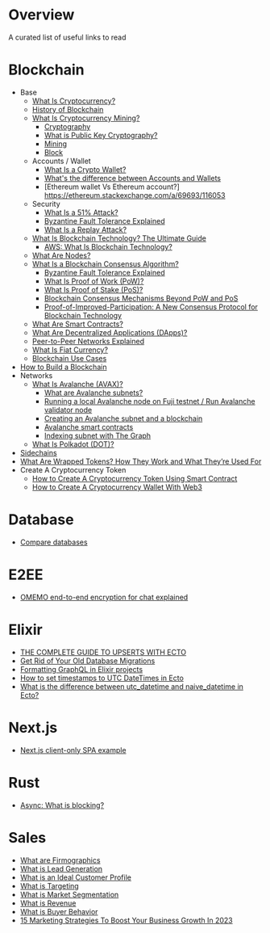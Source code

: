 # Overview

A curated list of useful links to read

# Blockchain 

* Base
  * [What Is Cryptocurrency?](https://academy.binance.com/en/articles/what-is-a-cryptocurrency)
  * [History of Blockchain](https://academy.binance.com/en/articles/history-of-blockchain)
  * [What Is Cryptocurrency Mining?](https://academy.binance.com/en/articles/what-is-cryptocurrency-mining)
    * [Cryptography](https://academy.binance.com/en/glossary/cryptography)
    * [What is Public Key Cryptography?](https://academy.binance.com/en/articles/what-is-public-key-cryptography)
    * [Mining](https://academy.binance.com/en/glossary/mining)
    * [Block](https://academy.binance.com/en/glossary/block)
  * Accounts / Wallet
    * [What Is a Crypto Wallet?](https://academy.binance.com/en/articles/crypto-wallet-types-explained)
    * [What's the difference between Accounts and Wallets](https://ethereum.stackexchange.com/a/213/116053)
    * [Ethereum wallet Vs Ethereum account?] https://ethereum.stackexchange.com/a/69693/116053
  * Security 
    * [What Is a 51% Attack?](https://academy.binance.com/en/articles/what-is-a-51-percent-attack)
    * [Byzantine Fault Tolerance Explained](https://academy.binance.com/en/articles/byzantine-fault-tolerance-explained)
    * [What Is a Replay Attack?](https://academy.binance.com/en/articles/what-is-a-replay-attack)
  * [What Is Blockchain Technology? The Ultimate Guide](https://academy.binance.com/en/articles/what-is-blockchain-technology-a-comprehensive-guide-for-beginners)
    * [AWS: What Is Blockchain Technology?](https://aws.amazon.com/what-is/blockchain/?nc1=h_ls&aws-products-all.sort-by=item.additionalFields.productNameLowercase&aws-products-all.sort-order=asc)
  * [What Are Nodes?](https://academy.binance.com/en/articles/what-are-nodes)
  * [What Is a Blockchain Consensus Algorithm?](https://academy.binance.com/en/articles/what-is-a-blockchain-consensus-algorithm)
    * [Byzantine Fault Tolerance Explained](https://academy.binance.com/en/articles/byzantine-fault-tolerance-explained) 
    * [What Is Proof of Work (PoW)?](https://academy.binance.com/en/articles/proof-of-work-explained)
    * [What Is Proof of Stake (PoS)?](https://academy.binance.com/en/articles/proof-of-stake-explained)
    * [Blockchain Consensus Mechanisms Beyond PoW and PoS](https://www.gemini.com/cryptopedia/blockchain-consensus-mechanism-types-of-algorithm)
    * [Proof-of-Improved-Participation: A New Consensus Protocol for Blockchain
Technology](https://file.techscience.com/ueditor/files/csse/TSP_CSSE-44-3/TSP_CSSE_25516/TSP_CSSE_25516.pdf)
  * [What Are Smart Contracts?](https://academy.binance.com/en/articles/what-are-smart-contracts)
  * [What Are Decentralized Applications (DApps)?](https://academy.binance.com/en/articles/what-are-decentralized-applications-dapps)
  * [Peer-to-Peer Networks Explained](https://academy.binance.com/en/articles/peer-to-peer-networks-explained)
  * [What Is Fiat Currency?](https://academy.binance.com/en/articles/what-is-fiat-currency)
  * [Blockchain Use Cases](https://academy.binance.com/en/articles/blockchain-use-cases)
* [How to Build a Blockchain](https://lisk.com/blog/posts/how-build-blockchain)
* Networks
  * [What Is Avalanche (AVAX)?](https://academy.binance.com/en/articles/what-is-avalanche-avax)
    * [What are Avalanche subnets?](https://chainstack.com/avalanche-subnet-tutorial-what-is-the-subnet/) 
    * [Running a local Avalanche node on Fuji testnet / Run Avalanche validator node](https://chainstack.com/avalanche-subnet-tutorial-series-running-a-local-avalanche-node-on-fuji-testnet/)
    * [Creating an Avalanche subnet and a blockchain](https://chainstack.com/avalanche-subnet-tutorial-series-creating-subnet-then-create-a-blockchain-on-it/)
    * [Avalanche smart contracts](https://chainstack.com/avalanche-subnet-tutorial-series-deploying-a-smart-contract/)
    * [Indexing subnet with The Graph](https://chainstack.com/avalanche-subnet-tutorial-series-indexing-subnet-with-the-graph/)
  * [What Is Polkadot (DOT)?](https://academy.binance.com/en/articles/what-is-polkadot-dot)
* [Sidechains](https://ethereum.org/en/developers/docs/scaling/sidechains)
* [What Are Wrapped Tokens? How They Work and What They’re Used For](https://decrypt.co/resources/what-are-wrapped-tokens)
* Create A Cryptocurrency Token
  * [How to Create A Cryptocurrency Token Using Smart Contract](https://refactorfirst.com/create-ethereum-cryptocurrency-token-smart-contract) 
  * [How to Create A Cryptocurrency Wallet With Web3](https://refactorfirst.com/create-cryptocurrency-wallet-with-web3)

# Database

* [Compare databases](https://technically.dev/database-database)

# E2EE

* [OMEMO end-to-end encryption for chat explained](https://blog.securegroup.com/omemo-end-to-end-encryption-for-chat-explained)

# Elixir

* [THE COMPLETE GUIDE TO UPSERTS WITH ECTO](https://www.peterullrich.com/complete-guide-to-upserts-with-ecto)
* [Get Rid of Your Old Database Migrations](https://andrealeopardi.com/posts/get-rid-of-your-old-database-migrations/)
* [Formatting GraphQL in Elixir projects](https://maartenvanvliet.nl/2022/01/26/absinthe_formatter/)
* [How to set timestamps to UTC DateTimes in Ecto](http://www.creativedeletion.com/2019/06/17/utc-timestamps-in-ecto.html)
* [What is the difference between utc_datetime and naive_datetime in Ecto?](https://elixirguides.com/2019/06/what-is-the-difference-between-utc_datetime-and-naive_datetime-in-ecto/)

# Next.js

* [Next.js client-only SPA example](https://gist.github.com/gaearon/9d6b8eddc7f5e647a054d7b333434ef6)

# Rust

* [Async: What is blocking?](https://ryhl.io/blog/async-what-is-blocking/)

# Sales

* [What are Firmographics](https://snov.io/glossary/firmographics/)
* [What is Lead Generation](https://snov.io/glossary/lead-generation/)
* [What is an Ideal Customer Profile](https://snov.io/glossary/ideal-customer-profile/)
* [What is Targeting](https://snov.io/glossary/targeting/)
* [What is Market Segmentation](https://snov.io/glossary/segmentation/)
* [What is Revenue](https://snov.io/glossary/revenue)
* [What is Buyer Behavior](https://snov.io/glossary/buyer-behavior/)
* [15 Marketing Strategies To Boost Your Business Growth In 2023](https://snov.io/blog/marketing-strategies-to-boost-business-growth/)
